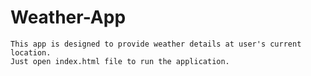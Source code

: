 # Weather-App
    This app is designed to provide weather details at user's current location.
    Just open index.html file to run the application.
